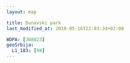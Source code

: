 ```yaml
---
layout: map

title: Dunavski park
last_modified_at: 2018-05-16T22:03:34+02:00

WDPA: [388823]
geoSrbija:
  L1_183: [98]
---
```

